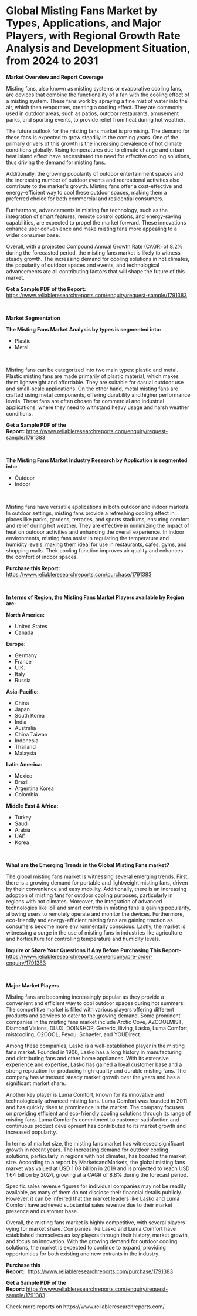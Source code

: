 <p><h1>Global Misting Fans Market by Types, Applications, and Major Players, with Regional Growth Rate Analysis and Development Situation, from 2024 to 2031</h1></p><p><strong>Market Overview and Report Coverage</strong></p>
<p><p>Misting fans, also known as misting systems or evaporative cooling fans, are devices that combine the functionality of a fan with the cooling effect of a misting system. These fans work by spraying a fine mist of water into the air, which then evaporates, creating a cooling effect. They are commonly used in outdoor areas, such as patios, outdoor restaurants, amusement parks, and sporting events, to provide relief from heat during hot weather.</p><p>The future outlook for the misting fans market is promising. The demand for these fans is expected to grow steadily in the coming years. One of the primary drivers of this growth is the increasing prevalence of hot climate conditions globally. Rising temperatures due to climate change and urban heat island effect have necessitated the need for effective cooling solutions, thus driving the demand for misting fans.</p><p>Additionally, the growing popularity of outdoor entertainment spaces and the increasing number of outdoor events and recreational activities also contribute to the market's growth. Misting fans offer a cost-effective and energy-efficient way to cool these outdoor spaces, making them a preferred choice for both commercial and residential consumers.</p><p>Furthermore, advancements in misting fan technology, such as the integration of smart features, remote control options, and energy-saving capabilities, are expected to propel the market forward. These innovations enhance user convenience and make misting fans more appealing to a wider consumer base.</p><p>Overall, with a projected Compound Annual Growth Rate (CAGR) of 8.2% during the forecasted period, the misting fans market is likely to witness steady growth. The increasing demand for cooling solutions in hot climates, the popularity of outdoor spaces and events, and technological advancements are all contributing factors that will shape the future of this market.</p></p>
<p><strong>Get a Sample PDF of the Report:</strong> <a href="https://www.reliableresearchreports.com/enquiry/request-sample/1791383">https://www.reliableresearchreports.com/enquiry/request-sample/1791383</a></p>
<p>&nbsp;</p>
<p><strong>Market Segmentation</strong></p>
<p><strong>The Misting Fans Market Analysis by types is segmented into:</strong></p>
<p><ul><li>Plastic</li><li>Metal</li></ul></p>
<p>&nbsp;</p>
<p><p>Misting fans can be categorized into two main types: plastic and metal. Plastic misting fans are made primarily of plastic material, which makes them lightweight and affordable. They are suitable for casual outdoor use and small-scale applications. On the other hand, metal misting fans are crafted using metal components, offering durability and higher performance levels. These fans are often chosen for commercial and industrial applications, where they need to withstand heavy usage and harsh weather conditions.</p></p>
<p><strong>Get a Sample PDF of the Report:</strong>&nbsp;<a href="https://www.reliableresearchreports.com/enquiry/request-sample/1791383">https://www.reliableresearchreports.com/enquiry/request-sample/1791383</a></p>
<p>&nbsp;</p>
<p><strong>The Misting Fans Market Industry Research by Application is segmented into:</strong></p>
<p><ul><li>Outdoor</li><li>Indoor</li></ul></p>
<p>&nbsp;</p>
<p><p>Misting fans have versatile applications in both outdoor and indoor markets. In outdoor settings, misting fans provide a refreshing cooling effect in places like parks, gardens, terraces, and sports stadiums, ensuring comfort and relief during hot weather. They are effective in minimizing the impact of heat on outdoor activities and enhancing the overall experience. In indoor environments, misting fans assist in regulating the temperature and humidity levels, making them ideal for use in restaurants, cafes, gyms, and shopping malls. Their cooling function improves air quality and enhances the comfort of indoor spaces.</p></p>
<p><strong>Purchase this Report:</strong>&nbsp; <a href="https://www.reliableresearchreports.com/purchase/1791383">https://www.reliableresearchreports.com/purchase/1791383</a></p>
<p>&nbsp;</p>
<p><strong>In terms of Region, the Misting Fans Market Players available by Region are:</strong></p>
<p>
    <p> <strong> North America: </strong>
        <ul>
            <li>United States</li>
            <li>Canada</li>
        </ul>
        </p> 
    <p> <strong> Europe: </strong>
        <ul>
            <li>Germany</li>
            <li>France</li>
            <li>U.K.</li>
            <li>Italy</li>
            <li>Russia</li>
        </ul>
        </p> 
    <p> <strong> Asia-Pacific: </strong>
        <ul>
            <li>China</li>
            <li>Japan</li>
            <li>South Korea</li>
            <li>India</li>
            <li>Australia</li>
            <li>China Taiwan</li>
            <li>Indonesia</li>
            <li>Thailand</li>
            <li>Malaysia</li>
        </ul>
        </p> 
    <p> <strong> Latin America: </strong>
        <ul>
            <li>Mexico</li>
            <li>Brazil</li>
            <li>Argentina Korea</li>
            <li>Colombia</li>
        </ul>
        </p> 
    <p> <strong> Middle East & Africa: </strong>
        <ul>
            <li>Turkey</li>
            <li>Saudi</li>
            <li>Arabia</li>
            <li>UAE</li>
            <li>Korea</li>
        </ul>
    </p>
    </p>
<p>&nbsp;</p>
<p><strong>What are the Emerging Trends in the Global Misting Fans market?</strong></p>
<p><p>The global misting fans market is witnessing several emerging trends. First, there is a growing demand for portable and lightweight misting fans, driven by their convenience and easy mobility. Additionally, there is an increasing adoption of misting fans for outdoor cooling purposes, particularly in regions with hot climates. Moreover, the integration of advanced technologies like IoT and smart controls in misting fans is gaining popularity, allowing users to remotely operate and monitor the devices. Furthermore, eco-friendly and energy-efficient misting fans are gaining traction as consumers become more environmentally conscious. Lastly, the market is witnessing a surge in the use of misting fans in industries like agriculture and horticulture for controlling temperature and humidity levels.</p></p>
<p><strong>Inquire or Share Your Questions If Any Before Purchasing This Report</strong>- <a href="https://www.reliableresearchreports.com/enquiry/pre-order-enquiry/1791383">https://www.reliableresearchreports.com/enquiry/pre-order-enquiry/1791383</a></p>
<p>&nbsp;</p>
<p><strong>Major Market Players</strong></p>
<p><p>Misting fans are becoming increasingly popular as they provide a convenient and efficient way to cool outdoor spaces during hot summers. The competitive market is filled with various players offering different products and services to cater to the growing demand. Some prominent companies in the misting fans market include Arctic Cove, AZCOOLMIST, Diamond Visions, DLUX, DOINSHOP, Generic, Iliving, Lasko, Luma Comfort, mistcooling, O2COOL, Peyou, Schaefer, and YOUDirect.</p><p>Among these companies, Lasko is a well-established player in the misting fans market. Founded in 1906, Lasko has a long history in manufacturing and distributing fans and other home appliances. With its extensive experience and expertise, Lasko has gained a loyal customer base and a strong reputation for producing high-quality and durable misting fans. The company has witnessed steady market growth over the years and has a significant market share.</p><p>Another key player is Luma Comfort, known for its innovative and technologically advanced misting fans. Luma Comfort was founded in 2011 and has quickly risen to prominence in the market. The company focuses on providing efficient and eco-friendly cooling solutions through its range of misting fans. Luma Comfort's commitment to customer satisfaction and continuous product development has contributed to its market growth and increased popularity.</p><p>In terms of market size, the misting fans market has witnessed significant growth in recent years. The increasing demand for outdoor cooling solutions, particularly in regions with hot climates, has boosted the market size. According to a report by MarketsandMarkets, the global misting fans market was valued at USD 1.08 billion in 2019 and is projected to reach USD 1.64 billion by 2024, growing at a CAGR of 8.8% during the forecast period.</p><p>Specific sales revenue figures for individual companies may not be readily available, as many of them do not disclose their financial details publicly. However, it can be inferred that the market leaders like Lasko and Luma Comfort have achieved substantial sales revenue due to their market presence and customer base.</p><p>Overall, the misting fans market is highly competitive, with several players vying for market share. Companies like Lasko and Luma Comfort have established themselves as key players through their history, market growth, and focus on innovation. With the growing demand for outdoor cooling solutions, the market is expected to continue to expand, providing opportunities for both existing and new entrants in the industry.</p></p>
<p><strong>Purchase this Report:</strong>&nbsp;&nbsp;<a href="https://www.reliableresearchreports.com/purchase/1791383">https://www.reliableresearchreports.com/purchase/1791383</a></p>
<p></p>
<p><strong>Get a Sample PDF of the Report:</strong>&nbsp;<a href="https://www.reliableresearchreports.com/enquiry/request-sample/1791383">https://www.reliableresearchreports.com/enquiry/request-sample/1791383</a></p>
<p>Check more reports on https://www.reliableresearchreports.com/</p>